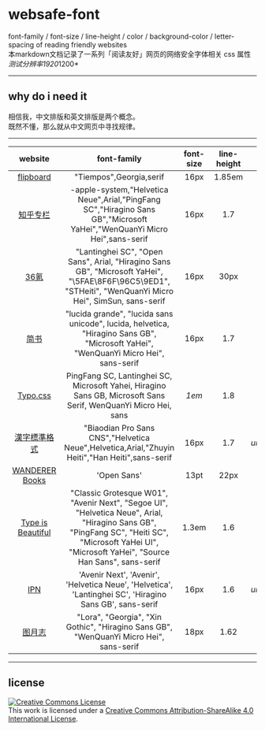 # websafe-font
font-family / font-size / line-height / color / background-color / letter-spacing of reading friendly websites   
本markdown文档记录了一系列「阅读友好」网页的网络安全字体相关 css 属性  
*测试分辨率1920*1200*
***
## why do i need it
相信我，中文排版和英文排版是两个概念。  
既然不懂，那么就从中文网页中寻找规律。  
***
website | font-family | font-size | line-height | font-weight | color | background-color 
:------:|:-----------:|:---------:|:-----------:|:-----:|:----------------:|:-----------:
[flipboard](https://flipboard.com)|"Tiempos",Georgia,serif|16px|1.85em|300|#000|#FFF
[知乎专栏](https://zhuanlan.zhihu.com/)|-apple-system,"Helvetica Neue",Arial,"PingFang SC","Hiragino Sans GB","Microsoft YaHei","WenQuanYi Micro Hei",sans-serif|16px|1.7|400|#333|#FFF
[36氪](http://36kr.com/)|"Lantinghei SC", "Open Sans", Arial, "Hiragino Sans GB", "Microsoft YaHei", "\5FAE\8F6F\96C5\9ED1", "STHeiti", "WenQuanYi Micro Hei", SimSun, sans-serif|16px|30px|400|#3d464d|#FFF
[简书](http://www.jianshu.com/)|"lucida grande", "lucida sans unicode", lucida, helvetica, "Hiragino Sans GB", "Microsoft YaHei", "WenQuanYi Micro Hei", sans-serif|16px|1.7|normal|#2f2f2f|#FFF
[Typo.css](http://typo.sofi.sh/)|PingFang SC, Lantinghei SC, Microsoft Yahei, Hiragino Sans GB, Microsoft Sans Serif, WenQuanYi Micro Hei, sans|*1em*|1.8|300|#333|#FFF
[漢字標準格式](https://css.hanzi.co/manual/sass-api)|"Biaodian Pro Sans CNS","Helvetica Neue",Helvetica,Arial,"Zhuyin Heiti","Han Heiti",sans-serif|16px|1.7|*undefined*|#222|#f7f6f5
[WANDERER Books](http://binb.tw/)|'Open Sans'|13pt|22px|300|#5a5a5a|#f7f7f7
[Type is Beautiful](http://www.typeisbeautiful.com/)|"Classic Grotesque W01", "Avenir Next", "Segoe UI", "Helvetica Neue", Arial, "Hiragino Sans GB", "PingFang SC", "Heiti SC", "Microsoft YaHei UI", "Microsoft YaHei", "Source Han Sans", sans-serif|1.3em|1.6|normal|#5c5c5c|#f8f8f5
[IPN](https://ipn.li)|'Avenir Next', 'Avenir', 'Helvetica Neue', 'Helvetica', 'Lantinghei SC', 'Hiragino Sans GB', sans-serif|16px|1.6|*undefined*|#333333|#FFF
[图月志](http://iconmoon.com/blog2/)|"Lora", "Georgia", "Xin Gothic", "Hiragino Sans GB", "WenQuanYi Micro Hei", sans-serif|18px|1.62|400|#444443|#FFF

***
## license
<a rel="license" href="http://creativecommons.org/licenses/by-sa/4.0/"><img alt="Creative Commons License" style="border-width:0" src="https://i.creativecommons.org/l/by-sa/4.0/80x15.png" /></a><br />This work is licensed under a <a rel="license" href="http://creativecommons.org/licenses/by-sa/4.0/">Creative Commons Attribution-ShareAlike 4.0 International License</a>.
